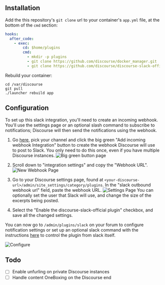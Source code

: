 ## Installation

Add the this repository's `git clone` url to your container's `app.yml` file, at the bottom of the `cmd` section:

```yml
hooks:
  after_code:
    - exec:
        cd: $home/plugins
        cmd:
          - mkdir -p plugins
          - git clone https://github.com/discourse/docker_manager.git
          - git clone https://github.com/discourse/discourse-slack-official.git
```

Rebuild your container:

```
cd /var/discourse
git pull
./launcher rebuild app
```

## Configuration

To set up this slack integration, you'll need to create an incoming webhook. You'll use the settings page or an optional slash command to subscribe to notifications; Discourse will then send the notifications using the webhook. 

1. Go [here](https://slack.com/apps/new/A0F7XDUAZ-incoming-webhooks), pick your channel and click the big green "Add incoming webhook Integration" button to create the webhook Discourse will use to post to Slack. You only need to do this once, even if you have multiple  Discourse instances.
    ![Big green button page](http://i.imgur.com/HZDncCP.png)
2. Scroll down to "integration settings" and copy the "Webhook URL". 
    ![New Webhook Page](https://cloud.githubusercontent.com/assets/1386403/16739200/f92dbee8-4766-11e6-9e4a-03289337a91b.png)
3. Go to your Discourse settings page, found at `<your-discourse-url>/admin/site_settings/category/plugins`. In the "slack outbound webhook url" field, paste the webhook URL.
    ![Settings Page](http://i.imgur.com/wXwkSFR.png)
You can optionally set the user that Slack will use, and change the size of the excerpts being posted.

4. Select the "Enable the discourse-slack-official plugin" checkbox, and save all the changed settings.

You can now go to `/admin/plugins/slack` on your forum to configure notification settings or set up an optional slack command with the instructions [here](./README-SLASHCOMMAND.md) to control the plugin from slack itself.

![Configure](http://i.imgur.com/ea8kvbE.png)

## Todo
- [ ] Enable unfurling on private Discourse instances
- [ ] Handle content OneBoxing on the Discourse end
